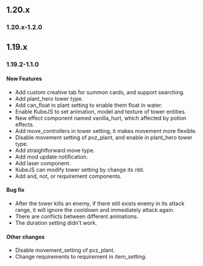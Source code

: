 ## 1.20.x
### 1.20.x-1.2.0
## 1.19.x
### 1.19.2-1.1.0
#### New Features
* Add custom creative tab for summon cards, and support searching.
* Add plant_hero tower type.
* Add can_float in plant setting to enable them float in water.
* Enable KubeJS to set animation, model and texture of tower entities.
* New effect component named vanilla_hurt, which affected by potion effects.
* Add move_controllers in tower setting, it makes movement more flexible.
* Disable movement setting of pvz_plant, and enable in plant_hero tower type.
* Add straightforward move type.
* Add mod update notification.
* Add laser component.
* KubeJS can modify tower setting by change its nbt.
* Add and, not, or requirement components.
#### Bug fix
* After the tower kills an enemy, if there still exists enemy in its attack range, it will ignore the cooldown and immediately attack again.
* There are conflicts between different animations.
* The duration setting didn't work.
#### Other changes
* Disable movement_setting of pvz_plant.
* Change requirements to requirement in item_setting.